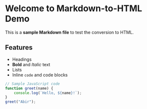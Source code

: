# Welcome to Markdown-to-HTML Demo

This is a **sample Markdown file** to test the conversion to HTML.

## Features

- Headings
- **Bold** and *Italic* text
- Lists
- Inline `code` and code blocks

```javascript
// Sample JavaScript code
function greet(name) {
    console.log(`Hello, ${name}!`);
}
greet("Abir");
